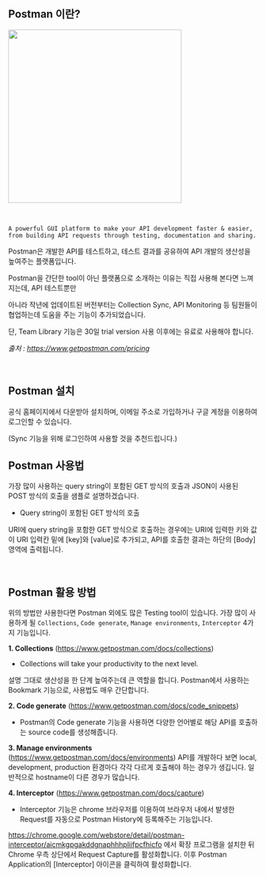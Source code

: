 ## Postman 이란?

<code><img height = "350"
src = https://github.com/user-attachments/assets/bc5ef1c9-d4ac-4e07-a07e-cec61d70f359></code>


<br/>

````
A powerful GUI platform to make your API development faster & easier, from building API requests through testing, documentation and sharing.
````

Postman은 개발한 API를 테스트하고, 테스트 결과를 공유하여 API 개발의 생산성을 높여주는 플랫폼입니다.

Postman을 간단한 tool이 아닌 플랫폼으로 소개하는 이유는 직접 사용해 본다면 느껴지는데, API 테스트뿐만

아니라 작년에 업데이트된 버전부터는 Collection Sync, API Monitoring 등 팀원들이 협업하는데 도움을 주는 기능이 추가되었습니다. 

단, Team Library 기능은 30일 trial version 사용 이후에는 유료로 사용해야 합니다. 

*출처 : https://www.getpostman.com/pricing*

<br/>

## Postman 설치
공식 홈페이지에서 다운받아 설치하며, 이메일 주소로 가입하거나 구글 계정을 이용하여 로그인할 수 있습니다. 

(Sync 기능을 위해 로그인하여 사용할 것을 추천드립니다.)


## Postman 사용법

가장 많이 사용하는 query string이 포함된 GET 방식의 호출과 JSON이 사용된 POST 방식의 호출을 샘플로 설명하겠습니다.

- Query string이 포함된 GET 방식의 호출


URI에 query string을 포함한 GET 방식으로 호출하는 경우에는 URI에 입력한 키와 값이 URI 입력칸 밑에 [key]와 [value]로 추가되고,
API를 호출한 결과는 하단의 [Body] 영역에 출력됩니다.

<br/>

## Postman 활용 방법

위의 방법만 사용한다면 Postman 외에도 많은 Testing tool이 있습니다. 
가장 많이 사용하게 될 `Collections`, `Code generate`, `Manage environments`, `Interceptor` 4가지 기능입니다.

**1. Collections** (https://www.getpostman.com/docs/collections)
- Collections will take your productivity to the next level.

설명 그대로 생산성을 한 단계 높여주는데 큰 역할을 합니다.
Postman에서 사용하는 Bookmark 기능으로, 사용법도 매우 간단합니다.

**2. Code generate** (https://www.getpostman.com/docs/code_snippets)
- Postman의 Code generate 기능을 사용하면 다양한 언어별로 해당 API를 호출하는 source code를 생성해줍니다.

**3. Manage environments** (https://www.getpostman.com/docs/environments)
API를 개발하다 보면 local, development, production 환경마다 각각 다르게 호출해야 하는 경우가 생깁니다.
일반적으로 hostname이 다른 경우가 많습니다.

**4. Interceptor** (https://www.getpostman.com/docs/capture)
- Interceptor 기능은 chrome 브라우저를 이용하여 브라우저 내에서 발생한 Request를 자동으로 Postman History에 등록해주는 기능입니다.

https://chrome.google.com/webstore/detail/postman-interceptor/aicmkgpgakddgnaphhhpliifpcfhicfo 에서 확장 프로그램을 설치한 뒤 
 Chrome 우측 상단에서 Request Capture를 활성화합니다. 이후 Postman Application의 [Interceptor] 아이콘을 클릭하여 활성화합니다.
